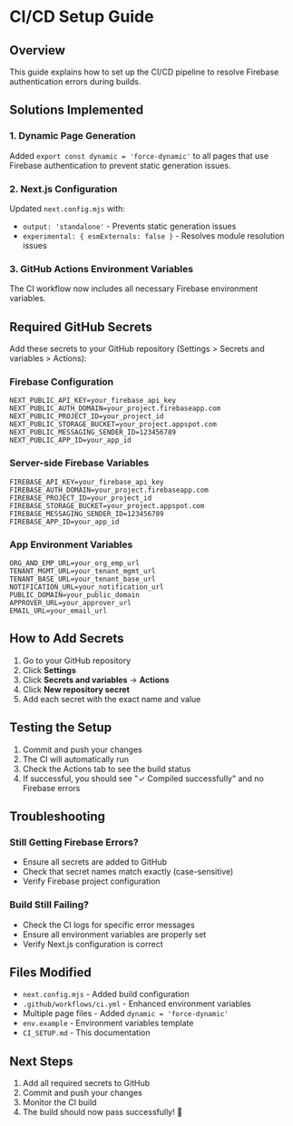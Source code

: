 # CI/CD Setup Guide

## Overview
This guide explains how to set up the CI/CD pipeline to resolve Firebase authentication errors during builds.

## Solutions Implemented

### 1. Dynamic Page Generation
Added `export const dynamic = 'force-dynamic'` to all pages that use Firebase authentication to prevent static generation issues.

### 2. Next.js Configuration
Updated `next.config.mjs` with:
- `output: 'standalone'` - Prevents static generation issues
- `experimental: { esmExternals: false }` - Resolves module resolution issues

### 3. GitHub Actions Environment Variables
The CI workflow now includes all necessary Firebase environment variables.

## Required GitHub Secrets

Add these secrets to your GitHub repository (Settings > Secrets and variables > Actions):

### Firebase Configuration
```
NEXT_PUBLIC_API_KEY=your_firebase_api_key
NEXT_PUBLIC_AUTH_DOMAIN=your_project.firebaseapp.com
NEXT_PUBLIC_PROJECT_ID=your_project_id
NEXT_PUBLIC_STORAGE_BUCKET=your_project.appspot.com
NEXT_PUBLIC_MESSAGING_SENDER_ID=123456789
NEXT_PUBLIC_APP_ID=your_app_id
```

### Server-side Firebase Variables
```
FIREBASE_API_KEY=your_firebase_api_key
FIREBASE_AUTH_DOMAIN=your_project.firebaseapp.com
FIREBASE_PROJECT_ID=your_project_id
FIREBASE_STORAGE_BUCKET=your_project.appspot.com
FIREBASE_MESSAGING_SENDER_ID=123456789
FIREBASE_APP_ID=your_app_id
```

### App Environment Variables
```
ORG_AND_EMP_URL=your_org_emp_url
TENANT_MGMT_URL=your_tenant_mgmt_url
TENANT_BASE_URL=your_tenant_base_url
NOTIFICATION_URL=your_notification_url
PUBLIC_DOMAIN=your_public_domain
APPROVER_URL=your_approver_url
EMAIL_URL=your_email_url
```

## How to Add Secrets

1. Go to your GitHub repository
2. Click **Settings**
3. Click **Secrets and variables** → **Actions**
4. Click **New repository secret**
5. Add each secret with the exact name and value

## Testing the Setup

1. Commit and push your changes
2. The CI will automatically run
3. Check the Actions tab to see the build status
4. If successful, you should see "✓ Compiled successfully" and no Firebase errors

## Troubleshooting

### Still Getting Firebase Errors?
- Ensure all secrets are added to GitHub
- Check that secret names match exactly (case-sensitive)
- Verify Firebase project configuration

### Build Still Failing?
- Check the CI logs for specific error messages
- Ensure all environment variables are properly set
- Verify Next.js configuration is correct

## Files Modified

- `next.config.mjs` - Added build configuration
- `.github/workflows/ci.yml` - Enhanced environment variables
- Multiple page files - Added `dynamic = 'force-dynamic'`
- `env.example` - Environment variables template
- `CI_SETUP.md` - This documentation

## Next Steps

1. Add all required secrets to GitHub
2. Commit and push your changes
3. Monitor the CI build
4. The build should now pass successfully! 🎉
